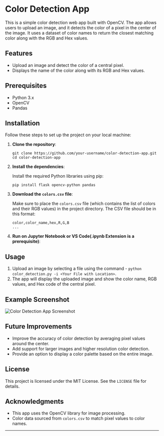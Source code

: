 # Color Detection App

This is a simple color detection web app built with OpenCV. The app allows users to upload an image, and it detects the color of a pixel in the center of the image. It uses a dataset of color names to return the closest matching color along with the RGB and Hex values.

## Features

- Upload an image and detect the color of a central pixel.
- Displays the name of the color along with its RGB and Hex values.

## Prerequisites

- Python 3.x
- OpenCV
- Pandas

## Installation

Follow these steps to set up the project on your local machine:

1. **Clone the repository**:

    ```
    git clone https://github.com/your-username/color-detection-app.git
    cd color-detection-app
    ```

2. **Install the dependencies**:

    Install the required Python libraries using pip:

    ```
    pip install flask opencv-python pandas
    ```

3. **Download the `colors.csv` file**:

    Make sure to place the `colors.csv` file (which contains the list of colors and their RGB values) in the project directory. The CSV file should be in this format:

    ```
    color,color_name,hex,R,G,B
    ...
    ```

5. **Run on Jupyter Notebook or VS Code(.ipynb Extension is a prerequisite)**:


## Usage

1. Upload an image by selecting a file using the command - ```python color_detection.py -i <Your File with Location>```.
3. The app will display the uploaded image and show the color name, RGB values, and Hex code of the central pixel.

## Example Screenshot

![Color Detection App Screenshot](https://github.com/user-attachments/assets/64487362-9c1c-467d-8cf7-758a88df7518)


## Future Improvements

- Improve the accuracy of color detection by averaging pixel values around the center.
- Add support for larger images and higher resolution color detection.
- Provide an option to display a color palette based on the entire image.

## License

This project is licensed under the MIT License. See the `LICENSE` file for details.

## Acknowledgments

- This app uses the OpenCV library for image processing.
- Color data sourced from `colors.csv` to match pixel values to color names.

---
